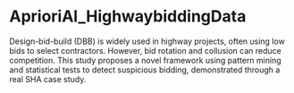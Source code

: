 # AprioriAl_HighwaybiddingData
Design-bid-build (DBB) is widely used in highway projects, often using low bids to select contractors. However, bid rotation and collusion can reduce competition. This study proposes a novel framework using pattern mining and statistical tests to detect suspicious bidding, demonstrated through a real SHA case study.
